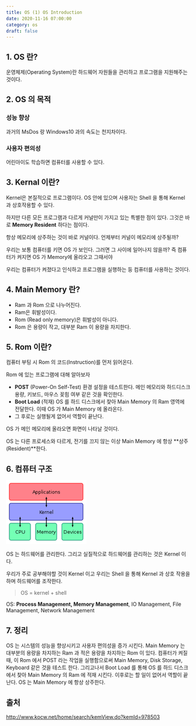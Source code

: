 ```yaml
---
title: OS (1) OS Introduction
date: 2020-11-16 07:00:00
category: os
draft: false
---
```


## 1. OS 란?

운영체제(Operating System)란 하드웨어 자원들을 관리하고 프로그램을 지원해주는 것이다.

## 2. OS 의 목적

### 성능 향상

과거의 MsDos 랑 Windows10 과의 속도는 천지차이다.

### 사용자 편의성

어린아이도 학습하면 컴퓨터를 사용할 수 있다.

## 3. Kernal 이란?

Kernel은 본질적으로 프로그램이다. OS 안에 있으며 사용자는 Shell 을 통해 Kernel 과 상호작용할 수 있다.

하지만 다른 모든 프로그램과 다르게 커널만이 가지고 있는 특별한 점이 있다. 그것은 바로 **Memory Resident** 하다는 점이다.

항상 메모리에 상주하는 것이 바로 커널이다. 언제부터 커널이 메모리에 상주될까?

우리는 보통 컴퓨터를 키면 OS 가 보인다. 그러면 그 사이에 일어나지 않을까? 즉 컴퓨터가 켜지면 OS 가 Memory에 올라오고 그때서야

우리는 컴퓨터가 켜졌다고 인식하고 프로그램을 실행하는 둥 컴퓨터를 사용하는 것이다.

## 4. Main Memory 란?

- Ram 과 Rom 으로 나누어진다.
- Ram은 휘발성이다.
- Rom (Read only memory)은 휘발성이 아니다.
- Rom 은 용량이 작고, 대부분 Ram 이 용량을 차지한다.

## 5. Rom 이란?

컴퓨터 부팅 시 Rom 의 코드(Instruction)를 먼저 읽어온다.

Rom 에 있는 프로그램에 대해 알아보자

- **POST** (Power-On Self-Test)
  환경 설정을 테스트한다.
  메인 메모리와 하드디스크 용량, 키보드, 마우스 꽂힘 여부 같은 것을 확인한다.
- **Boot Load** (적재)
  OS 를 하드 디스크에서 찾아 Main Memory 의 Ram 영역에 전달한다.
  이때 OS 가 Main Memory 에 올라온다.
- 그 후로는 실행될게 없어서 역할이 끝난다.

OS 가 메인 메모리에 올라오면 화면이 나타날 것이다.

OS 는 다른 프로세스와 다르게, 전기를 끄지 않는 이상 Main Memory 에 항상 **상주(Resident)**한다.

## 6. 컴퓨터 구조

![](./images/2020-11-16-os.png)

OS 는 하드웨어를 관리한다. 그리고 실질적으로 하드웨어를 관리하는 것은 Kernel 이다.

우리가 주로 공부해야할 것이 Kernel 이고 우리는 Shell 을 통해 Kernel 과 상호 작용을 하며 하드웨어를 조작한다.

> OS = kernel + shell

OS: **Process Management, Memory Management**, IO Management, File Management, Network Management

## 7. 정리

OS 는 시스템의 성능을 향상시키고 사용자 편의성을 증가 시킨다. Main Memory 는 대부분의 용량을 차지하는 Ram 과 적은 용량을 차지하는 Rom 이 있다. 컴퓨터가 켜질 때, 이 Rom 에서 POST 라는 작업을 실행함으로써 Main Memory, Disk Storage, Keyboard 같은 것을 테스트 한다. 그리고나서 Boot Load 를 통해 OS 를 하드 디스크에서 찾아 Main Memory 의 Ram 에 적재 시킨다. 이후로는 할 일이 없어서 역할이 끝난다. OS 는 Main Memory 에 항상 상주한다.

## 출처

http://www.kocw.net/home/search/kemView.do?kemId=978503
